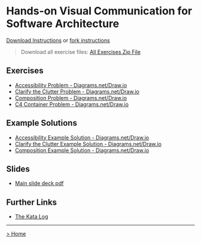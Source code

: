 # Hands-on Visual Communication for Software Architecture 
[Download Instructions](../download-instructions.md) or [fork instructions](../fork-instructions.md)

> Download all exercise files: [All Exercises Zip File](../exercises/All-Exercise-Files.zip)

## Exercises
- [Accessibility Problem - Diagrams.net/Draw.io](../exercises/Exercise-2211-Accessibility-Problem.drawio)
- [Clarify the Clutter Problem - Diagrams.net/Draw.io](../exercises/Exercise-2211-Clarify-the-Clutter-Problem.drawio)
- [Composition Problem - Diagrams.net/Draw.io](../exercises/Exercise-2211-Composition-Problem.drawio)
- [C4 Container Problem - Diagrams.net/Draw.io](../exercises/Exercise-2209-C4-Container.drawio)

## Example Solutions
- [Accessibility Example Solution - Diagrams.net/Draw.io](../exercises/Exercise-2211-Accessibility-Example-Solution.drawio)
- [Clarify the Clutter Example Solution - Diagrams.net/Draw.io](../exercises/Exercise-2211-Clarify-the-Clutter-Example-Solution.drawio)
- [Composition Example Solution - Diagrams.net/Draw.io](../exercises/Exercise-2211-Composition-Example-Solution.drawio)

## Slides
- [Main slide deck pdf](../slides/slides-Jacqui-Read-workshop-hands-on.pdf)

## Further Links
- [The Kata Log](https://github.com/TheKataLog)

---
[> Home](../README.md)
